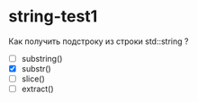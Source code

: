 # string-test1

Как получить подстроку из строки std::string ?

- [ ] substring()
- [x] substr()
- [ ] slice()
- [ ] extract()

